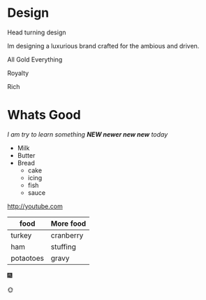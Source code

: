# Design
Head turning design

Im designing a luxurious brand crafted for the ambious and driven.

All Gold Everything 

Royalty 

Rich 

<h1> Whats Good  </h1>

_I am try to learn something **NEW newer new new** today_

* Milk 
* Butter 
* Bread
    * cake
    * icing
    * fish
    * sauce 
    
http://youtube.com 

food | More food
----|----
turkey| cranberry
ham| stuffing
potaotoes|gravy

:fireworks:

:sun_with_face:
